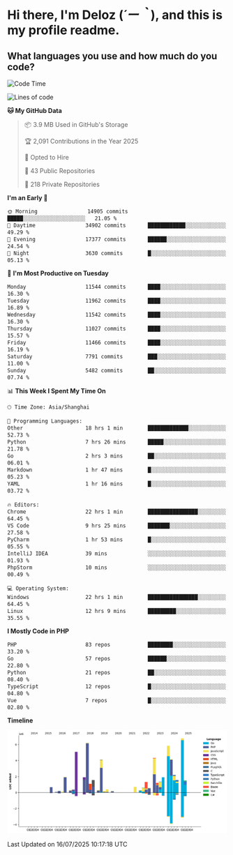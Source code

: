 # **Hi there, I'm Deloz (*´ー｀*), and this is my profile readme.**

## **What languages you use and how much do you code?**

<!--START_SECTION:waka-->
![Code Time](http://img.shields.io/badge/Code%20Time-6%2C896%20hrs%2044%20mins-blue)

![Lines of code](https://img.shields.io/badge/From%20Hello%20World%20I%27ve%20Written-58.6%20million%20lines%20of%20code-blue)

**🐱 My GitHub Data** 

> 📦 3.9 MB Used in GitHub's Storage 
 > 
> 🏆 2,091 Contributions in the Year 2025
 > 
> 💼 Opted to Hire
 > 
> 📜 43 Public Repositories 
 > 
> 🔑 218 Private Repositories 
 > 
**I'm an Early 🐤** 

```text
🌞 Morning                14905 commits       █████░░░░░░░░░░░░░░░░░░░░   21.05 % 
🌆 Daytime                34902 commits       ████████████░░░░░░░░░░░░░   49.29 % 
🌃 Evening                17377 commits       ██████░░░░░░░░░░░░░░░░░░░   24.54 % 
🌙 Night                  3630 commits        █░░░░░░░░░░░░░░░░░░░░░░░░   05.13 % 
```
📅 **I'm Most Productive on Tuesday** 

```text
Monday                   11544 commits       ████░░░░░░░░░░░░░░░░░░░░░   16.30 % 
Tuesday                  11962 commits       ████░░░░░░░░░░░░░░░░░░░░░   16.89 % 
Wednesday                11542 commits       ████░░░░░░░░░░░░░░░░░░░░░   16.30 % 
Thursday                 11027 commits       ████░░░░░░░░░░░░░░░░░░░░░   15.57 % 
Friday                   11466 commits       ████░░░░░░░░░░░░░░░░░░░░░   16.19 % 
Saturday                 7791 commits        ███░░░░░░░░░░░░░░░░░░░░░░   11.00 % 
Sunday                   5482 commits        ██░░░░░░░░░░░░░░░░░░░░░░░   07.74 % 
```


📊 **This Week I Spent My Time On** 

```text
🕑︎ Time Zone: Asia/Shanghai

💬 Programming Languages: 
Other                    18 hrs 1 min        █████████████░░░░░░░░░░░░   52.73 % 
Python                   7 hrs 26 mins       █████░░░░░░░░░░░░░░░░░░░░   21.78 % 
Go                       2 hrs 3 mins        ██░░░░░░░░░░░░░░░░░░░░░░░   06.01 % 
Markdown                 1 hr 47 mins        █░░░░░░░░░░░░░░░░░░░░░░░░   05.23 % 
YAML                     1 hr 16 mins        █░░░░░░░░░░░░░░░░░░░░░░░░   03.72 % 

🔥 Editors: 
Chrome                   22 hrs 1 min        ████████████████░░░░░░░░░   64.45 % 
VS Code                  9 hrs 25 mins       ███████░░░░░░░░░░░░░░░░░░   27.58 % 
PyCharm                  1 hr 53 mins        █░░░░░░░░░░░░░░░░░░░░░░░░   05.55 % 
IntelliJ IDEA            39 mins             ░░░░░░░░░░░░░░░░░░░░░░░░░   01.93 % 
PhpStorm                 10 mins             ░░░░░░░░░░░░░░░░░░░░░░░░░   00.49 % 

💻 Operating System: 
Windows                  22 hrs 1 min        ████████████████░░░░░░░░░   64.45 % 
Linux                    12 hrs 9 mins       █████████░░░░░░░░░░░░░░░░   35.55 % 
```

**I Mostly Code in PHP** 

```text
PHP                      83 repos            ████████░░░░░░░░░░░░░░░░░   33.20 % 
Go                       57 repos            ██████░░░░░░░░░░░░░░░░░░░   22.80 % 
Python                   21 repos            ██░░░░░░░░░░░░░░░░░░░░░░░   08.40 % 
TypeScript               12 repos            █░░░░░░░░░░░░░░░░░░░░░░░░   04.80 % 
Vue                      7 repos             █░░░░░░░░░░░░░░░░░░░░░░░░   02.80 % 
```



**Timeline**

![Lines of Code chart](https://raw.githubusercontent.com/deloz/deloz/main/assets/bar_graph.png)


 Last Updated on 16/07/2025 10:17:18 UTC
<!--END_SECTION:waka-->
